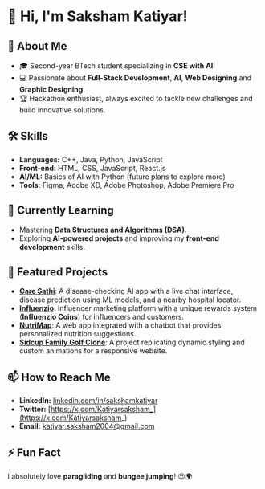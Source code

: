 # 👋 Hi, I'm Saksham Katiyar!

## 🚀 About Me
- 🎓 Second-year BTech student specializing in **CSE with AI**
- 💻 Passionate about **Full-Stack Development**, **AI**, **Web Designing** and **Graphic Designing**.
- 🏆 Hackathon enthusiast, always excited to tackle new challenges and build innovative solutions.

## 🛠️ Skills
- **Languages:** C++, Java, Python, JavaScript
- **Front-end:** HTML, CSS, JavaScript, React.js
- **AI/ML:** Basics of AI with Python (future plans to explore more)
- **Tools:** Figma, Adobe XD, Adobe Photoshop, Adobe Premiere Pro

## 🌱 Currently Learning
- Mastering **Data Structures and Algorithms (DSA)**.
- Exploring **AI-powered projects** and improving my **front-end development** skills.

## 🌟 Featured Projects
- **[Care Sathi](#)**: A disease-checking AI app with a live chat interface, disease prediction using ML models, and a nearby hospital locator.
- **[Influenzio](#)**: Influencer marketing platform with a unique rewards system (**Influenzio Coins**) for influencers and customers.
- **[NutriMap](#)**: A web app integrated with a chatbot that provides personalized nutrition suggestions.
- **[Sidcup Family Golf Clone](#)**: A project replicating dynamic styling and custom animations for a responsive website.

## 📫 How to Reach Me

- **LinkedIn:** [linkedin.com/in/sakshamkatiyar](https://www.linkedin.com/in/saksham-katiyar-5b8b432a4/)
- **Twitter:** [https://x.com/Katiyarsaksham_](https://x.com/Katiyarsaksham_)
- **Email:** [katiyar.saksham2004@gmail.com](mailto:katiyar.saksham2004@gmail.com)

## ⚡ Fun Fact
I absolutely love **paragliding** and **bungee jumping**! 😍🌍
